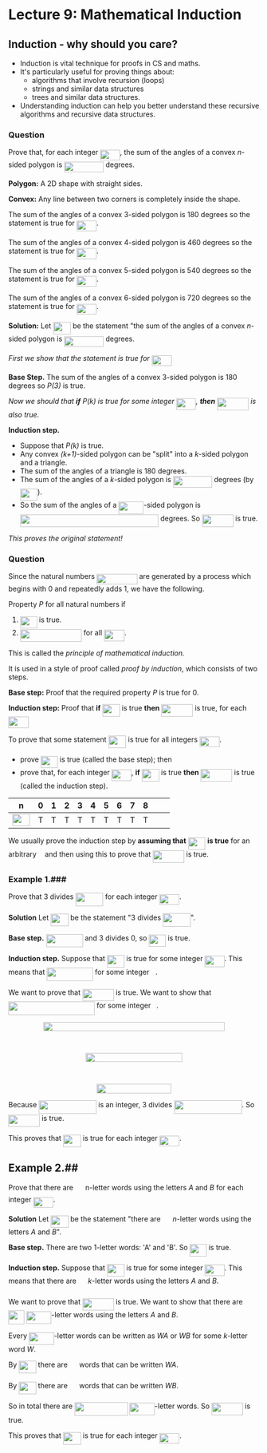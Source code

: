 # Lecture 9: Mathematical Induction

## Induction - why should you care?

- Induction is vital technique for proofs in CS and maths.
- It's particularly useful for proving things about:
  - algorithms that involve recursion (loops)
  - strings and similar data structures
  - trees and similar data structures.
- Understanding induction can help you better understand these recursive
  algorithms and recursive data structures.

### Question

Prove that, for each integer <img src="https://rawgit.com/dylanpinn/MAT1830/master//lectures/tex/84872ff6fed071721ce0bdbc5e6a80be.svg?invert_in_darkmode" align=middle width=40.003755pt height=21.18732pt/>, the sum of the angles of a convex
_n_-sided polygon is <img src="https://rawgit.com/dylanpinn/MAT1830/master//lectures/tex/5059c99d14044330c0aeb90b0cbb5b79.svg?invert_in_darkmode" align=middle width=79.27342499999999pt height=21.18732pt/> degrees.

**Polygon:** A 2D shape with straight sides.

**Convex:** Any line between two corners is completely inside the shape.

The sum of the angles of a convex 3-sided polygon is 180 degrees so the
statement is true for <img src="https://rawgit.com/dylanpinn/MAT1830/master//lectures/tex/aa6905d780872f0007f642420d7a2d9c.svg?invert_in_darkmode" align=middle width=40.003755pt height=21.18732pt/>.

The sum of the angles of a convex 4-sided polygon is 460 degrees so the
statement is true for <img src="https://rawgit.com/dylanpinn/MAT1830/master//lectures/tex/180bde3f581b83f9e0205ff90404a62d.svg?invert_in_darkmode" align=middle width=40.003755pt height=21.18732pt/>.

The sum of the angles of a convex 5-sided polygon is 540 degrees so the
statement is true for <img src="https://rawgit.com/dylanpinn/MAT1830/master//lectures/tex/1527cca23083db7049d5be6e93eb2b93.svg?invert_in_darkmode" align=middle width=40.003755pt height=21.18732pt/>.

The sum of the angles of a convex 6-sided polygon is 720 degrees so the
statement is true for <img src="https://rawgit.com/dylanpinn/MAT1830/master//lectures/tex/600979b5b6b2bf60cc96e3ebb182b871.svg?invert_in_darkmode" align=middle width=40.003755pt height=21.18732pt/>.

**Solution:** Let <img src="https://rawgit.com/dylanpinn/MAT1830/master//lectures/tex/e720ef2e3dc10278f2cc0341a8635074.svg?invert_in_darkmode" align=middle width=35.48919pt height=24.65759999999998pt/> be the statement "the sum of the angles of a convex
_n_-sided polygon is <img src="https://rawgit.com/dylanpinn/MAT1830/master//lectures/tex/5059c99d14044330c0aeb90b0cbb5b79.svg?invert_in_darkmode" align=middle width=79.27342499999999pt height=21.18732pt/> degrees.

_First we show that the statement is true for <img src="https://rawgit.com/dylanpinn/MAT1830/master//lectures/tex/aa6905d780872f0007f642420d7a2d9c.svg?invert_in_darkmode" align=middle width=40.003755pt height=21.18732pt/>_

**Base Step.** The sum of the angles of a convex 3-sided polygon is 180 degrees
so _P(3)_ is true.

_Now we should that **if** P(k) is true for some integer <img src="https://rawgit.com/dylanpinn/MAT1830/master//lectures/tex/06fd55f23448993b291b8cbd005d3ba5.svg?invert_in_darkmode" align=middle width=39.212250000000004pt height=22.831379999999992pt/>, **then**
<img src="https://rawgit.com/dylanpinn/MAT1830/master//lectures/tex/11ef9f3112a5610ca9d47a508db9dc2d.svg?invert_in_darkmode" align=middle width=63.008055pt height=24.65759999999998pt/> is also true._

**Induction step.**

- Suppose that _P(k)_ is true.
- Any convex _(k+1)_-sided polygon can be "split" into a _k_-sided polygon and a
  triangle.
- The sum of the angles of a triangle is 180 degrees.
- The sum of the angles of a _k_-sided polygon is <img src="https://rawgit.com/dylanpinn/MAT1830/master//lectures/tex/a65fc4e8a82074410fbb9e04c068ba75.svg?invert_in_darkmode" align=middle width=78.48192pt height=22.831379999999992pt/> degrees (by
  <img src="https://rawgit.com/dylanpinn/MAT1830/master//lectures/tex/4aea7d03cb3afc4a3d2c5963d5d5d280.svg?invert_in_darkmode" align=middle width=34.69768500000001pt height=24.65759999999998pt/>).
- So the sum of the angles of a <img src="https://rawgit.com/dylanpinn/MAT1830/master//lectures/tex/8efe9ff4209e9ab5e98c62cd39393f0e.svg?invert_in_darkmode" align=middle width=50.171220000000005pt height=24.65759999999998pt/>-sided polygon is <img src="https://rawgit.com/dylanpinn/MAT1830/master//lectures/tex/2a26d47ce7679c39100cd4b9b300c152.svg?invert_in_darkmode" align=middle width=277.511355pt height=24.65759999999998pt/> degrees. So <img src="https://rawgit.com/dylanpinn/MAT1830/master//lectures/tex/11ef9f3112a5610ca9d47a508db9dc2d.svg?invert_in_darkmode" align=middle width=63.008055pt height=24.65759999999998pt/> is true.

_This proves the original statement!_

### Question

Since the natural numbers <img src="https://rawgit.com/dylanpinn/MAT1830/master//lectures/tex/5a1c15190d207b036ba70588a3a3b15a.svg?invert_in_darkmode" align=middle width=81.278505pt height=21.18732pt/> are generated by a process which
begins with 0 and repeatedly adds 1, we have the following.

Property _P_ for all natural numbers if

1. <img src="https://rawgit.com/dylanpinn/MAT1830/master//lectures/tex/c94461c42a545e128f875c4c5b07f994.svg?invert_in_darkmode" align=middle width=33.8415pt height=24.65759999999998pt/> is true.
2. <img src="https://rawgit.com/dylanpinn/MAT1830/master//lectures/tex/8d964ff95bb74502bce8da917cfee26f.svg?invert_in_darkmode" align=middle width=123.27612000000002pt height=24.65759999999998pt/> for all <img src="https://rawgit.com/dylanpinn/MAT1830/master//lectures/tex/091a3af356c1abf7e80434e9d0049f52.svg?invert_in_darkmode" align=middle width=41.0388pt height=22.831379999999992pt/>.

This is called the _principle of mathematical induction._

It is used in a style of proof called _proof by induction_, which consists of
two steps.

**Base step:** Proof that the required property _P_ is true for 0.

**Induction step:** Proof that **if** <img src="https://rawgit.com/dylanpinn/MAT1830/master//lectures/tex/4aea7d03cb3afc4a3d2c5963d5d5d280.svg?invert_in_darkmode" align=middle width=34.69768500000001pt height=24.65759999999998pt/> is true **then** <img src="https://rawgit.com/dylanpinn/MAT1830/master//lectures/tex/11ef9f3112a5610ca9d47a508db9dc2d.svg?invert_in_darkmode" align=middle width=63.008055pt height=24.65759999999998pt/> is true,
for each <img src="https://rawgit.com/dylanpinn/MAT1830/master//lectures/tex/091a3af356c1abf7e80434e9d0049f52.svg?invert_in_darkmode" align=middle width=41.0388pt height=22.831379999999992pt/>

To prove that some statement <img src="https://rawgit.com/dylanpinn/MAT1830/master//lectures/tex/e720ef2e3dc10278f2cc0341a8635074.svg?invert_in_darkmode" align=middle width=35.48919pt height=24.65759999999998pt/> is true for all integers <img src="https://rawgit.com/dylanpinn/MAT1830/master//lectures/tex/685dff572c54cd51cfe7b54bddb98380.svg?invert_in_darkmode" align=middle width=40.003755pt height=21.18732pt/>.

- prove <img src="https://rawgit.com/dylanpinn/MAT1830/master//lectures/tex/c94461c42a545e128f875c4c5b07f994.svg?invert_in_darkmode" align=middle width=33.8415pt height=24.65759999999998pt/> is true (called the base step); then
- prove that, for each integer <img src="https://rawgit.com/dylanpinn/MAT1830/master//lectures/tex/937d867d9b3d53c96323a9b2d9eb895f.svg?invert_in_darkmode" align=middle width=39.212250000000004pt height=22.831379999999992pt/>, **if** <img src="https://rawgit.com/dylanpinn/MAT1830/master//lectures/tex/4aea7d03cb3afc4a3d2c5963d5d5d280.svg?invert_in_darkmode" align=middle width=34.69768500000001pt height=24.65759999999998pt/> is true **then**
  <img src="https://rawgit.com/dylanpinn/MAT1830/master//lectures/tex/11ef9f3112a5610ca9d47a508db9dc2d.svg?invert_in_darkmode" align=middle width=63.008055pt height=24.65759999999998pt/> is true (called the induction step).

| n      | 0 | 1 | 2 | 3 | 4 | 5 | 6 | 7 | 8 | <img src="https://rawgit.com/dylanpinn/MAT1830/master//lectures/tex/76aacde399706233c450f7a48e28adb4.svg?invert_in_darkmode" align=middle width=19.178115000000002pt height=14.155350000000013pt/> |
|--------|---|---|---|---|---|---|---|---|---|---------|
| <img src="https://rawgit.com/dylanpinn/MAT1830/master//lectures/tex/e720ef2e3dc10278f2cc0341a8635074.svg?invert_in_darkmode" align=middle width=35.48919pt height=24.65759999999998pt/> | T | T | T | T | T | T | T | T | T | <img src="https://rawgit.com/dylanpinn/MAT1830/master//lectures/tex/76aacde399706233c450f7a48e28adb4.svg?invert_in_darkmode" align=middle width=19.178115000000002pt height=14.155350000000013pt/> |

We usually prove the induction step by **assuming that** <img src="https://rawgit.com/dylanpinn/MAT1830/master//lectures/tex/4aea7d03cb3afc4a3d2c5963d5d5d280.svg?invert_in_darkmode" align=middle width=34.69768500000001pt height=24.65759999999998pt/> **is true** for
an arbitrary <img src="https://rawgit.com/dylanpinn/MAT1830/master//lectures/tex/63bb9849783d01d91403bc9a5fea12a2.svg?invert_in_darkmode" align=middle width=9.075495000000004pt height=22.831379999999992pt/> and then using this to prove that <img src="https://rawgit.com/dylanpinn/MAT1830/master//lectures/tex/11ef9f3112a5610ca9d47a508db9dc2d.svg?invert_in_darkmode" align=middle width=63.008055pt height=24.65759999999998pt/> is true.

### Example 1.###

Prove that 3 divides <img src="https://rawgit.com/dylanpinn/MAT1830/master//lectures/tex/f648ba0634a58f5018c8b78a6a939f2f.svg?invert_in_darkmode" align=middle width=55.418715pt height=26.76201000000001pt/> for each integer <img src="https://rawgit.com/dylanpinn/MAT1830/master//lectures/tex/685dff572c54cd51cfe7b54bddb98380.svg?invert_in_darkmode" align=middle width=40.003755pt height=21.18732pt/>.

**Solution** Let <img src="https://rawgit.com/dylanpinn/MAT1830/master//lectures/tex/e720ef2e3dc10278f2cc0341a8635074.svg?invert_in_darkmode" align=middle width=35.48919pt height=24.65759999999998pt/> be the statement "3 divides <img src="https://rawgit.com/dylanpinn/MAT1830/master//lectures/tex/f648ba0634a58f5018c8b78a6a939f2f.svg?invert_in_darkmode" align=middle width=55.418715pt height=26.76201000000001pt/>".

**Base step.** <img src="https://rawgit.com/dylanpinn/MAT1830/master//lectures/tex/fbac8291799357ef2ce294bcd8bf42c4.svg?invert_in_darkmode" align=middle width=74.040945pt height=26.76201000000001pt/> and 3 divides 0, so <img src="https://rawgit.com/dylanpinn/MAT1830/master//lectures/tex/c94461c42a545e128f875c4c5b07f994.svg?invert_in_darkmode" align=middle width=33.8415pt height=24.65759999999998pt/> is true.

**Induction step.** Suppose that <img src="https://rawgit.com/dylanpinn/MAT1830/master//lectures/tex/4aea7d03cb3afc4a3d2c5963d5d5d280.svg?invert_in_darkmode" align=middle width=34.69768500000001pt height=24.65759999999998pt/> is true for some integer <img src="https://rawgit.com/dylanpinn/MAT1830/master//lectures/tex/937d867d9b3d53c96323a9b2d9eb895f.svg?invert_in_darkmode" align=middle width=39.212250000000004pt height=22.831379999999992pt/>.
This means that <img src="https://rawgit.com/dylanpinn/MAT1830/master//lectures/tex/9e07dca102fed918f44634ddbd14f6fd.svg?invert_in_darkmode" align=middle width=92.66169pt height=26.76201000000001pt/> for some integer <img src="https://rawgit.com/dylanpinn/MAT1830/master//lectures/tex/44bc9d542a92714cac84e01cbbb7fd61.svg?invert_in_darkmode" align=middle width=8.689230000000004pt height=14.155350000000013pt/>.

We want to prove that <img src="https://rawgit.com/dylanpinn/MAT1830/master//lectures/tex/11ef9f3112a5610ca9d47a508db9dc2d.svg?invert_in_darkmode" align=middle width=63.008055pt height=24.65759999999998pt/> is true. We want to show that <img src="https://rawgit.com/dylanpinn/MAT1830/master//lectures/tex/55d362183ec5e376179cdd81664737d5.svg?invert_in_darkmode" align=middle width=173.21815500000002pt height=26.76201000000001pt/> for some integer <img src="https://rawgit.com/dylanpinn/MAT1830/master//lectures/tex/4bdc8d9bcfb35e1c9bfb51fc69687dfc.svg?invert_in_darkmode" align=middle width=7.054855500000005pt height=22.831379999999992pt/>.

<p align="center"><img src="https://rawgit.com/dylanpinn/MAT1830/master//lectures/tex/db6af8dd2f9529fd9a71d7b77fe7bd64.svg?invert_in_darkmode" align=middle width=364.1781pt height=18.312359999999998pt/></p>
<p align="center"><img src="https://rawgit.com/dylanpinn/MAT1830/master//lectures/tex/415a46ffe5573f229b91b24528f6791f.svg?invert_in_darkmode" align=middle width=144.25768499999998pt height=15.572667pt/></p>
<p align="center"><img src="https://rawgit.com/dylanpinn/MAT1830/master//lectures/tex/866906cf3040e64e481557170b153227.svg?invert_in_darkmode" align=middle width=194.4294pt height=18.312359999999998pt/></p>
<p align="center"><img src="https://rawgit.com/dylanpinn/MAT1830/master//lectures/tex/ee93e8d74257155a4c712ec6c6378ba6.svg?invert_in_darkmode" align=middle width=219.3048pt height=16.438356pt/></p>
<p align="center"><img src="https://rawgit.com/dylanpinn/MAT1830/master//lectures/tex/57f3ade3d6e6a161e307f412d7db12fd.svg?invert_in_darkmode" align=middle width=149.28242999999998pt height=18.312359999999998pt/></p>

Because <img src="https://rawgit.com/dylanpinn/MAT1830/master//lectures/tex/71246fe21d22b6bf07f8b731b980c9f2.svg?invert_in_darkmode" align=middle width=115.49257499999999pt height=26.76201000000001pt/> is an integer, 3 divides <img src="https://rawgit.com/dylanpinn/MAT1830/master//lectures/tex/cfa2d19f9306a63b3ab99ec15ea504c6.svg?invert_in_darkmode" align=middle width=136.02731999999997pt height=26.76201000000001pt/>. So
<img src="https://rawgit.com/dylanpinn/MAT1830/master//lectures/tex/11ef9f3112a5610ca9d47a508db9dc2d.svg?invert_in_darkmode" align=middle width=63.008055pt height=24.65759999999998pt/> is true.

This proves that <img src="https://rawgit.com/dylanpinn/MAT1830/master//lectures/tex/e720ef2e3dc10278f2cc0341a8635074.svg?invert_in_darkmode" align=middle width=35.48919pt height=24.65759999999998pt/> is true for each integer <img src="https://rawgit.com/dylanpinn/MAT1830/master//lectures/tex/685dff572c54cd51cfe7b54bddb98380.svg?invert_in_darkmode" align=middle width=40.003755pt height=21.18732pt/>.

## Example 2.##

Prove that there are <img src="https://rawgit.com/dylanpinn/MAT1830/master//lectures/tex/f8f25e4580c418a51dc556db0d8d2b93.svg?invert_in_darkmode" align=middle width=16.34523pt height=21.839399999999983pt/> n-letter words using the letters _A_ and _B_ for each
integer <img src="https://rawgit.com/dylanpinn/MAT1830/master//lectures/tex/8fa66d8b80ce643977d63a6f345785b9.svg?invert_in_darkmode" align=middle width=40.003755pt height=21.18732pt/>.

**Solution** Let <img src="https://rawgit.com/dylanpinn/MAT1830/master//lectures/tex/e720ef2e3dc10278f2cc0341a8635074.svg?invert_in_darkmode" align=middle width=35.48919pt height=24.65759999999998pt/> be the statement "there are <img src="https://rawgit.com/dylanpinn/MAT1830/master//lectures/tex/f8f25e4580c418a51dc556db0d8d2b93.svg?invert_in_darkmode" align=middle width=16.34523pt height=21.839399999999983pt/> _n_-letter words
using the letters _A_ and _B_".

**Base step.** There are two 1-letter words: 'A' and 'B'. So <img src="https://rawgit.com/dylanpinn/MAT1830/master//lectures/tex/4a05c7837b0343503a4430c093a18bb8.svg?invert_in_darkmode" align=middle width=33.8415pt height=24.65759999999998pt/> is true.

**Induction step.** Suppose that <img src="https://rawgit.com/dylanpinn/MAT1830/master//lectures/tex/4aea7d03cb3afc4a3d2c5963d5d5d280.svg?invert_in_darkmode" align=middle width=34.69768500000001pt height=24.65759999999998pt/> is true for some integer <img src="https://rawgit.com/dylanpinn/MAT1830/master//lectures/tex/ae96194e9dbb4813aa4ad691187f9883.svg?invert_in_darkmode" align=middle width=39.212250000000004pt height=22.831379999999992pt/>.
This means that there are <img src="https://rawgit.com/dylanpinn/MAT1830/master//lectures/tex/91f4e50a1561b60d45e7079ca70f2ed4.svg?invert_in_darkmode" align=middle width=15.485250000000004pt height=27.91271999999999pt/> _k_-letter words using the letters _A_ and _B_.

We want to prove that <img src="https://rawgit.com/dylanpinn/MAT1830/master//lectures/tex/11ef9f3112a5610ca9d47a508db9dc2d.svg?invert_in_darkmode" align=middle width=63.008055pt height=24.65759999999998pt/> is true. We want to show that there are <img src="https://rawgit.com/dylanpinn/MAT1830/master//lectures/tex/bf56939689dfdac754c6e27725da93c9.svg?invert_in_darkmode" align=middle width=32.129295000000006pt height=27.91271999999999pt/>
<img src="https://rawgit.com/dylanpinn/MAT1830/master//lectures/tex/8efe9ff4209e9ab5e98c62cd39393f0e.svg?invert_in_darkmode" align=middle width=50.171220000000005pt height=24.65759999999998pt/>-letter words using the letters _A_ and _B_.

Every <img src="https://rawgit.com/dylanpinn/MAT1830/master//lectures/tex/8efe9ff4209e9ab5e98c62cd39393f0e.svg?invert_in_darkmode" align=middle width=50.171220000000005pt height=24.65759999999998pt/>-letter words can be written as _WA_ or _WB_ for some _k_-letter
word _W_.

By <img src="https://rawgit.com/dylanpinn/MAT1830/master//lectures/tex/4aea7d03cb3afc4a3d2c5963d5d5d280.svg?invert_in_darkmode" align=middle width=34.69768500000001pt height=24.65759999999998pt/> there are <img src="https://rawgit.com/dylanpinn/MAT1830/master//lectures/tex/91f4e50a1561b60d45e7079ca70f2ed4.svg?invert_in_darkmode" align=middle width=15.485250000000004pt height=27.91271999999999pt/> words that can be written _WA_.

By <img src="https://rawgit.com/dylanpinn/MAT1830/master//lectures/tex/4aea7d03cb3afc4a3d2c5963d5d5d280.svg?invert_in_darkmode" align=middle width=34.69768500000001pt height=24.65759999999998pt/> there are <img src="https://rawgit.com/dylanpinn/MAT1830/master//lectures/tex/91f4e50a1561b60d45e7079ca70f2ed4.svg?invert_in_darkmode" align=middle width=15.485250000000004pt height=27.91271999999999pt/> words that can be written _WB_.

So in total there are <img src="https://rawgit.com/dylanpinn/MAT1830/master//lectures/tex/7085b3fa0079763d6bff97aa05ac7fc7.svg?invert_in_darkmode" align=middle width=106.75235999999998pt height=27.91271999999999pt/> <img src="https://rawgit.com/dylanpinn/MAT1830/master//lectures/tex/8efe9ff4209e9ab5e98c62cd39393f0e.svg?invert_in_darkmode" align=middle width=50.171220000000005pt height=24.65759999999998pt/>-letter words. So <img src="https://rawgit.com/dylanpinn/MAT1830/master//lectures/tex/11ef9f3112a5610ca9d47a508db9dc2d.svg?invert_in_darkmode" align=middle width=63.008055pt height=24.65759999999998pt/> is
true.

This proves that <img src="https://rawgit.com/dylanpinn/MAT1830/master//lectures/tex/e720ef2e3dc10278f2cc0341a8635074.svg?invert_in_darkmode" align=middle width=35.48919pt height=24.65759999999998pt/> is true for each integer <img src="https://rawgit.com/dylanpinn/MAT1830/master//lectures/tex/8fa66d8b80ce643977d63a6f345785b9.svg?invert_in_darkmode" align=middle width=40.003755pt height=21.18732pt/>.
